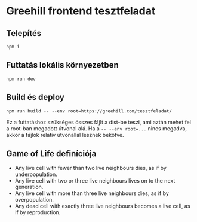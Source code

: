 # Greehill frontend tesztfeladat

## Telepítés

`npm i`

## Futtatás lokális környezetben

`npm run dev`

## Build és deploy

`npm run build -- --env root=https://greehill.com/tesztfeladat/`

Ez a futtatáshoz szükséges összes fájlt a dist-be teszi, ami aztán mehet fel a root-ban megadott útvonal alá.
Ha a `-- --env root=...` nincs megadva, akkor a fájlok relatív útvonallal lesznek bekötve.

## Game of Life definíciója

- Any live cell with fewer than two live neighbours dies, as if by underpopulation.
- Any live cell with two or three live neighbours lives on to the next generation.
- Any live cell with more than three live neighbours dies, as if by overpopulation.
- Any dead cell with exactly three live neighbours becomes a live cell, as if by reproduction.
